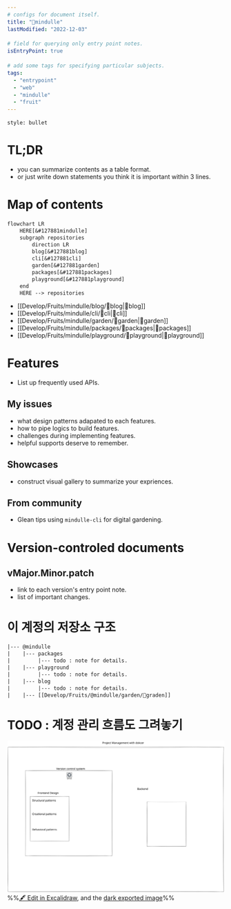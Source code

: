 ```yaml
---
# configs for document itself.
title: "🎉mindulle"
lastModified: "2022-12-03"

# field for querying only entry point notes.
isEntryPoint: true

# add some tags for specifying particular subjects.
tags:
  - "entrypoint"
  - "web"
  - "mindulle"
  - "fruit"
---
```

```toc
style: bullet
```

# TL;DR
- you can summarize contents as a table format.
- or just write down statements you think it is important within 3 lines.

# Map of contents
```mermaid
flowchart LR
	HERE[&#127881mindulle]
	subgraph repositories
		direction LR
		blog[&#127881blog]
		cli[&#127881cli]
		garden[&#127881garden]
		packages[&#127881packages]
		playground[&#127881playground]
	end
	HERE --> repositories
```
- [[Develop/Fruits/mindulle/blog/🎉blog|🎉blog]]
- [[Develop/Fruits/mindulle/cli/🎉cli|🎉cli]]
- [[Develop/Fruits/mindulle/garden/🎉garden|🎉garden]]
- [[Develop/Fruits/mindulle/packages/🎉packages|🎉packages]]
- [[Develop/Fruits/mindulle/playground/🎉playground|🎉playground]]

# Features
- List up frequently used APIs.

## My issues
- what design patterns adapated to each features.
- how to pipe logics to build features.
- challenges during implementing features.
- helpful supports deserve to remember.

## Showcases
- construct visual gallery to summarize your expriences.

## From community
- Glean tips using `mindulle-cli` for digital gardening.

# Version-controled documents
## vMajor.Minor.patch
- link to each version's entry point note.
- list of important changes.


# 이 계정의 저장소 구조
```
|--- @mindulle
|    |--- packages
|         |--- todo : note for details.  
|    |--- playground
|         |--- todo : note for details.
|    |--- blog
|         |--- todo : note for details.
|    |--- [[Develop/Fruits/@mindulle/garden/🎉graden]]
```



# TODO : 계정 관리 흐름도 그려놓기
![MOC | 400](Develop/Fruits/mindulle/%F0%9F%93%A6assets/%F0%9F%8E%89mindulle%202022-12-13%2017.02.42.excalidraw.svg)
%%[🖋 Edit in Excalidraw](Develop/Fruits/mindulle/%F0%9F%93%A6assets/%F0%9F%8E%89mindulle%202022-12-13%2017.02.42.excalidraw.md), and the [dark exported image](Develop/Fruits/mindulle/%F0%9F%93%A6assets/%F0%9F%8E%89mindulle%202022-12-13%2017.02.42.excalidraw.dark.svg)%%